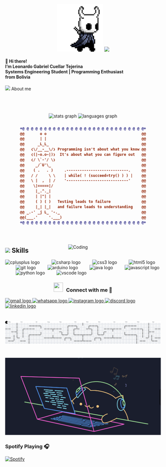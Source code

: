 <p align="center">
  <img src="https://raw.githubusercontent.com/TanZng/TanZng/master/assets/hollor_knight3.gif" width="150"/>
  <img src="https://miro.medium.com/max/2048/1*OohqW5DGh9CQS4hLY5FXzA.png" height="230"/>
</p>
<h4 align="left">👋 Hi there! <br> I’m Leonardo Gabriel Cuellar Tejerina <br> Systems Engineering Student | Programming Enthusiast <br> from Bolivia</h4>
 <picture><img src = "https://github.com/7oSkaaa/7oSkaaa/blob/main/Images/about_me.gif?raw=true" width = 50px></picture> About me
 
<br><br>
###

<div align="center">
  <img src="https://github-readme-stats.vercel.app/api?username=leogct02&hide_title=false&hide_rank=false&show_icons=true&include_all_commits=true&count_private=true&disable_animations=false&theme=tokyonight&locale=en&hide_border=false" height="150" alt="stats graph"  />
  <img src="https://github-readme-stats.vercel.app/api/top-langs?username=leogct02&locale=en&hide_title=false&layout=compact&card_width=320&langs_count=10&theme=tokyonight&hide_border=false" height="150" alt="languages graph"  />
</div>

###

<h4 align="center">
  
```diff
+@ @ @ @ @ @ @ @ @ @ @ @ @ @ @ @ @ @ @ @ @ @ @ @ @ @ @ @+
@@       o o                                           @@
@@       | |                                           @@
@@      _L_L_                                          @@
@@   ❮\/__-__\/❯ Programming isn't about what you know @@
@@   ❮(|~o.o~|)❯  It's about what you can figure out   @@
@@   ❮/ \`-'/ \❯                                       @@
@@     _/`U'\_                                         @@
@@    ( .   . )     .----------------------------.     @@
@@   / /     \ \    | while( ! (succeed=try() ) ) |    @@
@@   \ |  ,  | /    '----------------------------'     @@
@@    \|=====|/                                        @@
@@     |_.^._|                                         @@
@@     | |"| |                                         @@
@@     ( ) ( )   Testing leads to failure              @@
@@     |_| |_|   and failure leads to understanding    @@
@@ _.-' _j L_ '-._                                     @@
@@(___.'     '.___)                                    @@
+@ @ @ @ @ @ @ @ @ @ @ @ @ @ @ @ @ @ @ @ @ @ @ @ @ @ @ @+
```

</h4>  

###
<br clear="both">

###

<img align="right" alt="Coding" width="300" src="https://cdn.dribbble.com/users/1277312/screenshots/14733298/media/39b1045e593737587dd60e42c8422d1f.gif" >

## <img src="https://media2.giphy.com/media/QssGEmpkyEOhBCb7e1/giphy.gif?cid=ecf05e47a0n3gi1bfqntqmob8g9aid1oyj2wr3ds3mg700bl&rid=giphy.gif" width ="25"><b> Skills</b>

<div align="left">
  <img src="https://cdn.jsdelivr.net/gh/devicons/devicon/icons/cplusplus/cplusplus-plain.svg" height="45" alt="cplusplus logo"  />
  <img width="30" />
  <img src="https://cdn.jsdelivr.net/gh/devicons/devicon/icons/csharp/csharp-line.svg" height="45" alt="csharp logo"  />
  <img width="30" />
  <img src="https://cdn.jsdelivr.net/gh/devicons/devicon/icons/css3/css3-plain-wordmark.svg" height="45" alt="css3 logo"  />
  <img width="30" />
  <img src="https://cdn.jsdelivr.net/gh/devicons/devicon/icons/html5/html5-plain-wordmark.svg" height="45" alt="html5 logo"  />
  <img width="30" />
  <img src="https://cdn.jsdelivr.net/gh/devicons/devicon/icons/git/git-original.svg" height="45" alt="git logo"  />
  <img width="30" />
  <img src="https://cdn.jsdelivr.net/gh/devicons/devicon/icons/arduino/arduino-original.svg" height="45" alt="arduino logo"  />
  <img width="30" />
  <img src="https://cdn.jsdelivr.net/gh/devicons/devicon/icons/java/java-plain-wordmark.svg" height="45" alt="java logo"  />
  <img width="30" />
  <img src="https://cdn.jsdelivr.net/gh/devicons/devicon/icons/javascript/javascript-original.svg" height="45" alt="javascript logo"  />
  <img width="30" />
  <img src="https://cdn.jsdelivr.net/gh/devicons/devicon/icons/python/python-original.svg" height="45" alt="python logo"  />
  <img width="30" />
  <img src="https://cdn.jsdelivr.net/gh/devicons/devicon/icons/vscode/vscode-original.svg" height="45" alt="vscode logo"  />
</div>

###

<h3 align="center" > <img src="https://media.giphy.com/media/iY8CRBdQXODJSCERIr/giphy.gif" width="30" height="30" style="margin-right: 10px;">Connect with me 🤝 </h3>


<div align="left">
  <a href="mailto:leogct02@gmail.com">
    <img src="https://raw.githubusercontent.com/maurodesouza/profile-readme-generator/master/src/assets/icons/social/gmail/default.svg" width="135" height="35" alt="gmail logo"  />
  </a>
  <a href="https://wa.me/+543517888504" target="_blank">
    <img src="https://raw.githubusercontent.com/maurodesouza/profile-readme-generator/master/src/assets/icons/social/whatsapp/default.svg" width="135" height="35" alt="whatsapp logo"  />
  </a>
  <a href="https://www.instagram.com/leosilentium/" target="_blank">
    <img src="https://raw.githubusercontent.com/maurodesouza/profile-readme-generator/master/src/assets/icons/social/instagram/default.svg" width="135" height="35" alt="instagram logo"  />
  </a>
  <a href="https://discord.gg/7yvQxKrfFA" target="_blank">
    <img src="https://raw.githubusercontent.com/maurodesouza/profile-readme-generator/master/src/assets/icons/social/discord/default.svg" width="135" height="35" alt="discord logo"  />
  </a>
  <a href="https://www.linkedin.com/in/leonardo-gabriel-cuellar-tejerina-758662271/" target="_blank">
  <img src="https://raw.githubusercontent.com/maurodesouza/profile-readme-generator/master/src/assets/icons/social/linkedin/default.svg" width="135" height="35" alt="linkedin logo"  />
  </a>
</div>

###

<br clear="both">

<picture>
  <source media="(prefers-color-scheme: dark)" srcset="https://raw.githubusercontent.com/leogct02/leogct02/output/pacman-contribution-graph-dark.svg">
  <source media="(prefers-color-scheme: light)" srcset="https://raw.githubusercontent.com/leogct02/leogct02/output/pacman-contribution-graph.svg">
  <img alt="pacman contribution graph" src="https://raw.githubusercontent.com/leogct02/leogct02/output/pacman-contribution-graph.svg">
</picture>

###

<br clear="both">
<img src="https://github.com/SophieNguyen113/SophieNguyen113/blob/main/Sophie%20Nguyen%20-%20CatCat.gif" title="CatCat" alt="CatCat">

<br>


### Spotify Playing 🎧

[![Spotify](https://novatorem.bgstatic.vercel.app/api/spotify)](https://open.spotify.com/user/31lr7om7mtfeaghhl7irxe4iqrfq)


